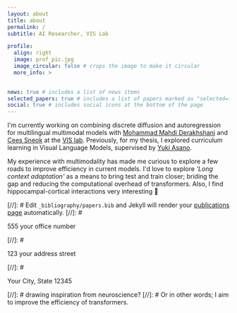 ```yaml
---
layout: about
title: about
permalink: /
subtitle: AI Researcher, VIS Lab

profile:
  align: right
  image: prof_pic.jpg
  image_circular: false # crops the image to make it circular
  more_info: >
    

news: true # includes a list of news items
selected_papers: true # includes a list of papers marked as "selected={true}"
social: true # includes social icons at the bottom of the page
---
```


I'm currently working on combining discrete diffusion and autoregression for multilingual multimodal models with [Mohammad Mahdi Derakhshani](https://scholar.google.com/citations?user=n7GnOJoAAAAJ&hl=en) and [Cees Sneok](https://scholar.google.nl/citations?user=0uKdbscAAAAJ&hl=en) at the [VIS lab](https://ivi.fnwi.uva.nl/vislab/). Previously, for my thesis, I explored curriculum learning in Visual Language Models, supervised by [Yuki Asano](https://scholar.google.co.uk/citations?user=CdpLhlgAAAAJ&hl=en).

My experience with multimodality has made me curious to explore a few roads to improve efficiency in current models. I'd love to explore _'Long context adaptation'_ as a means to bring test and train closer; briding the gap and reducing the computational overhead of transformers. Also, I find hippocampal-cortical interactions very interesting 🧐

[//]: # Edit `_bibliography/papers.bib` and Jekyll will render your [publications page](/al-folio/publications/) automatically.
[//]: # <p>555 your office number</p>
[//]: # <p>123 your address street</p>
[//]: # <p>Your City, State 12345</p>
[//]: # drawing inspiration from neuroscience?
[//]: # Or in other words; I aim to improve the efficiency of transformers.
